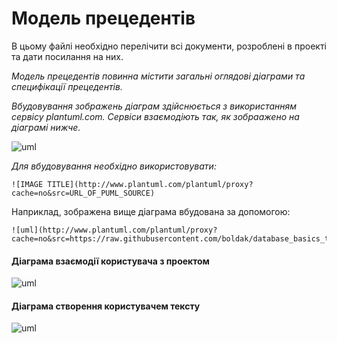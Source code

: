 # Модель прецедентів

В цьому файлі необхідно перелічити всі документи, розроблені в проекті та дати посилання на них.

*Модель прецедентів повинна містити загальні оглядові діаграми та специфікації прецедентів.*

*Вбудовування зображень діаграм здійснюється з використанням сервісу plantuml.com. Сервіси взаємодіють так, як зобраажено на діаграмі нижче.*

![uml](http://www.plantuml.com/plantuml/proxy?cache=no&src=https://raw.githubusercontent.com/boldak/database_basics_template/master/src/uml/example.puml)

*Для вбудовування необхідно використовувати:*
```
![IMAGE TITLE](http://www.plantuml.com/plantuml/proxy?cache=no&src=URL_OF_PUML_SOURCE)
```
Наприклад, зображена вище діаграма вбудована за допомогою:
```
![uml](http://www.plantuml.com/plantuml/proxy?cache=no&src=https://raw.githubusercontent.com/boldak/database_basics_template/master/src/uml/example.puml)
```
#### Діаграма взаємодії користувача з проектом

![uml](http://www.plantuml.com/plantuml/proxy?cache=no&src=https://raw.githubusercontent.com/DanilPidhainyi/obd_project/master/src/uml/user_project.puml)

#### Діаграма створення користувачем тексту
![uml](http://www.plantuml.com/plantuml/proxy?cache=no&src=https://raw.githubusercontent.com/DanilPidhainyi/obd_project/master/src/uml/make_a_text.uml)
